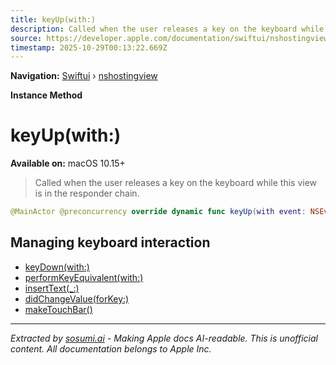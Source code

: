 ```yaml
---
title: keyUp(with:)
description: Called when the user releases a key on the keyboard while this view is in the responder chain.
source: https://developer.apple.com/documentation/swiftui/nshostingview/keyup(with:)
timestamp: 2025-10-29T00:13:22.669Z
---
```


**Navigation:** [Swiftui](/documentation/swiftui) › [nshostingview](/documentation/swiftui/nshostingview)

**Instance Method**

# keyUp(with:)

**Available on:** macOS 10.15+

> Called when the user releases a key on the keyboard while this view is in the responder chain.

```swift
@MainActor @preconcurrency override dynamic func keyUp(with event: NSEvent)
```

## Managing keyboard interaction

- [keyDown(with:)](/documentation/swiftui/nshostingview/keydown(with:))
- [performKeyEquivalent(with:)](/documentation/swiftui/nshostingview/performkeyequivalent(with:))
- [insertText(_:)](/documentation/swiftui/nshostingview/inserttext(_:))
- [didChangeValue(forKey:)](/documentation/swiftui/nshostingview/didchangevalue(forkey:))
- [makeTouchBar()](/documentation/swiftui/nshostingview/maketouchbar())

---

*Extracted by [sosumi.ai](https://sosumi.ai) - Making Apple docs AI-readable.*
*This is unofficial content. All documentation belongs to Apple Inc.*

